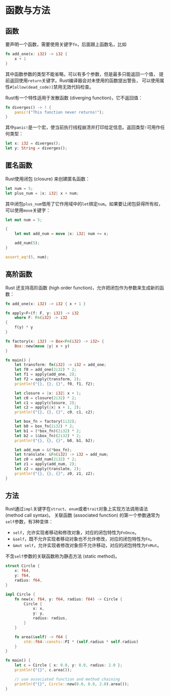 # 函数与方法

## 函数

要声明一个函数，需要使用关键字`fn`，后面跟上函数名，比如
```rust
fn add_one(x: i32) -> i32 {
    x + 1
}
```
其中函数参数的类型不能省略，可以有多个参数，但是最多只能返回一个值，
提前返回使用`return`关键字。Rust编译器会对未使用的函数提出警告，
可以使用属性`#[allow(dead_code)]`禁用无效代码检查。

Rust有一个特性适用于发散函数 (diverging function)，它不返回值：

```rust
fn diverges() -> ! {
    panic!("This function never returns!");
}
```
其中`panic!`是一个宏，使当前执行线程崩溃并打印给定信息。返回类型`!`可用作任何类型：

```rust
let x: i32 = diverges();
let y: String = diverges();
```

## 匿名函数

Rust使用闭包 (closure) 来创建匿名函数：

```rust
let num = 5;
let plus_num = |x: i32| x + num;
```
其中闭包`plus_num`借用了它作用域中的`let`绑定`num`。如果要让闭包获得所有权，
可以使用`move`关键字：

```rust
let mut num = 5;

{ 
    let mut add_num = move |x: i32| num += x;

    add_num(5);
}

assert_eq!(5, num);
```
## 高阶函数

Rust 还支持高阶函数 (high order function)，允许把闭包作为参数来生成新的函数：

```rust
fn add_one(x: i32) -> i32 { x + 1 }

fn apply<F>(f: F, y: i32) -> i32
    where F: Fn(i32) -> i32
{
    f(y) * y
}

fn factory(x: i32) -> Box<Fn(i32) -> i32> {
    Box::new(move |y| x + y)
}

fn main() {
    let transform: fn(i32) -> i32 = add_one;
    let f0 = add_one(2i32) * 2;
    let f1 = apply(add_one, 2);
    let f2 = apply(transform, 2);
    println!("{}, {}, {}", f0, f1, f2);

    let closure = |x: i32| x + 1;
    let c0 = closure(2i32) * 2;
    let c1 = apply(closure, 2);
    let c2 = apply(|x| x + 1, 2);
    println!("{}, {}, {}", c0, c1, c2);

    let box_fn = factory(1i32);
    let b0 = box_fn(2i32) * 2;
    let b1 = (*box_fn)(2i32) * 2;
    let b2 = (&box_fn)(2i32) * 2;
    println!("{}, {}, {}", b0, b1, b2);

    let add_num = &(*box_fn);
    let translate: &Fn(i32) -> i32 = add_num;
    let z0 = add_num(2i32) * 2;
    let z1 = apply(add_num, 2);
    let z2 = apply(translate, 2);
    println!("{}, {}, {}", z0, z1, z2);
}
```

## 方法

Rust通过`impl`关键字在`struct`、`enum`或者`trait`对象上实现方法调用语法 (method call syntax)。
关联函数 (associated function) 的第一个参数通常为`self`参数，有3种变体：
* `self`，允许实现者移动和修改对象，对应的闭包特性为`FnOnce`。
* `&self`，既不允许实现者移动对象也不允许修改，对应的闭包特性为`Fn`。
* `&mut self`，允许实现者修改对象但不允许移动，对应的闭包特性为`FnMut`。

不含`self`参数的关联函数称为静态方法 (static method)。

```rust
struct Circle {
    x: f64,
    y: f64,
    radius: f64,
}

impl Circle {
    fn new(x: f64, y: f64, radius: f64) -> Circle {
        Circle {
            x: x,
            y: y,
            radius: radius,
        }
    }

    fn area(&self) -> f64 {
        std::f64::consts::PI * (self.radius * self.radius)
    }
}

fn main() {
    let c = Circle { x: 0.0, y: 0.0, radius: 2.0 };
    println!("{}", c.area());

    // use associated function and method chaining
    println!("{}", Circle::new(0.0, 0.0, 2.0).area());
}
```
